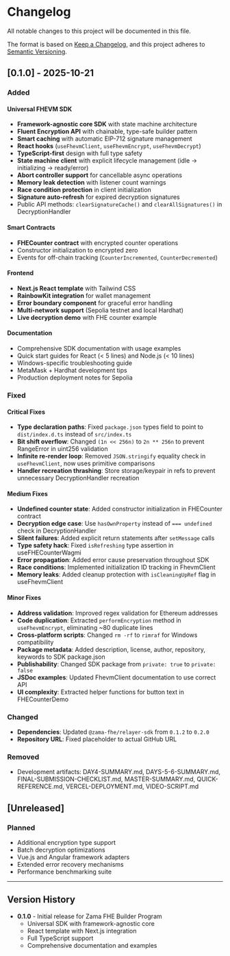 # Changelog

All notable changes to this project will be documented in this file.

The format is based on [Keep a Changelog](https://keepachangelog.com/en/1.0.0/),
and this project adheres to [Semantic Versioning](https://semver.org/spec/v2.0.0.html).

## [0.1.0] - 2025-10-21

### Added

#### Universal FHEVM SDK
- **Framework-agnostic core SDK** with state machine architecture
- **Fluent Encryption API** with chainable, type-safe builder pattern
- **Smart caching** with automatic EIP-712 signature management
- **React hooks** (`useFhevmClient`, `useFhevmEncrypt`, `useFhevmDecrypt`)
- **TypeScript-first** design with full type safety
- **State machine client** with explicit lifecycle management (idle → initializing → ready/error)
- **Abort controller support** for cancellable async operations
- **Memory leak detection** with listener count warnings
- **Race condition protection** in client initialization
- **Signature auto-refresh** for expired decryption signatures
- Public API methods: `clearSignatureCache()` and `clearAllSignatures()` in DecryptionHandler

#### Smart Contracts
- **FHECounter contract** with encrypted counter operations
- Constructor initialization to encrypted zero
- Events for off-chain tracking (`CounterIncremented`, `CounterDecremented`)

#### Frontend
- **Next.js React template** with Tailwind CSS
- **RainbowKit integration** for wallet management
- **Error boundary component** for graceful error handling
- **Multi-network support** (Sepolia testnet and local Hardhat)
- **Live decryption demo** with FHE counter example

#### Documentation
- Comprehensive SDK documentation with usage examples
- Quick start guides for React (< 5 lines) and Node.js (< 10 lines)
- Windows-specific troubleshooting guide
- MetaMask + Hardhat development tips
- Production deployment notes for Sepolia

### Fixed

#### Critical Fixes
- **Type declaration paths**: Fixed `package.json` types field to point to `dist/index.d.ts` instead of `src/index.ts`
- **Bit shift overflow**: Changed `(1n << 256n)` to `2n ** 256n` to prevent RangeError in uint256 validation
- **Infinite re-render loop**: Removed `JSON.stringify` equality check in `useFhevmClient`, now uses primitive comparisons
- **Handler recreation thrashing**: Store storage/keypair in refs to prevent unnecessary DecryptionHandler recreation

#### Medium Fixes
- **Undefined counter state**: Added constructor initialization in FHECounter contract
- **Decryption edge case**: Use `hasOwnProperty` instead of `=== undefined` check in DecryptionHandler
- **Silent failures**: Added explicit return statements after `setMessage` calls
- **Type safety hack**: Fixed `isRefreshing` type assertion in useFHECounterWagmi
- **Error propagation**: Added error cause preservation throughout SDK
- **Race conditions**: Implemented initialization ID tracking in FhevmClient
- **Memory leaks**: Added cleanup protection with `isCleaningUpRef` flag in useFhevmClient

#### Minor Fixes
- **Address validation**: Improved regex validation for Ethereum addresses
- **Code duplication**: Extracted `performEncryption` method in `useFhevmEncrypt`, eliminating ~80 duplicate lines
- **Cross-platform scripts**: Changed `rm -rf` to `rimraf` for Windows compatibility
- **Package metadata**: Added description, license, author, repository, keywords to SDK package.json
- **Publishability**: Changed SDK package from `private: true` to `private: false`
- **JSDoc examples**: Updated FhevmClient documentation to use correct API
- **UI complexity**: Extracted helper functions for button text in FHECounterDemo

### Changed
- **Dependencies**: Updated `@zama-fhe/relayer-sdk` from `0.1.2` to `0.2.0`
- **Repository URL**: Fixed placeholder to actual GitHub URL

### Removed
- Development artifacts: DAY4-SUMMARY.md, DAYS-5-6-SUMMARY.md, FINAL-SUBMISSION-CHECKLIST.md, MASTER-SUMMARY.md, QUICK-REFERENCE.md, VERCEL-DEPLOYMENT.md, VIDEO-SCRIPT.md

## [Unreleased]

### Planned
- Additional encryption type support
- Batch decryption optimizations
- Vue.js and Angular framework adapters
- Extended error recovery mechanisms
- Performance benchmarking suite

---

## Version History

- **0.1.0** - Initial release for Zama FHE Builder Program
  - Universal SDK with framework-agnostic core
  - React template with Next.js integration
  - Full TypeScript support
  - Comprehensive documentation and examples

